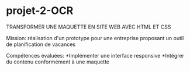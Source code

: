 # projet-2-OCR

TRANSFORMER UNE MAQUETTE EN SITE WEB AVEC HTML ET CSS

Mission: réalisation d'un prototype pour une entreprise proposant un outil de planification de vacances

Compétences évaluées:
  *Implémenter une interface responsive
  *Intégrer du contenu conformément à une maquette
